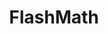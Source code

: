 ---
title: FlashMath
direct_url: https://projects.calebevans.me/flashmath/
category: math
description: Quick! What's two plus two?
---